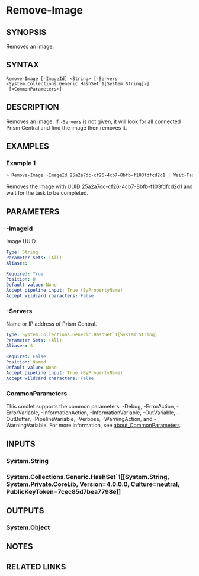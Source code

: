 ﻿---
external help file: Nutanix.Prism.PS.Cmds.dll-Help.xml
Module Name: Nutanix.Prism.PS.Cmds
online version:
schema: 2.0.0
---

# Remove-Image

## SYNOPSIS
Removes an image.

## SYNTAX

```
Remove-Image [-ImageId] <String> [-Servers <System.Collections.Generic.HashSet`1[System.String]>]
 [<CommonParameters>]
```

## DESCRIPTION
Removes an image. If `-Servers` is not given, it will look for all connected Prism Central and find the image then removes it.

## EXAMPLES

### Example 1
```powershell
> Remove-Image -ImageId 25a2a7dc-cf26-4cb7-8bfb-f103fdfcd2d1 | Wait-Task
```

Removes the image with UUID 25a2a7dc-cf26-4cb7-8bfb-f103fdfcd2d1 and wait for the task to be completed.

## PARAMETERS

### -ImageId
Image UUID.

```yaml
Type: String
Parameter Sets: (All)
Aliases:

Required: True
Position: 0
Default value: None
Accept pipeline input: True (ByPropertyName)
Accept wildcard characters: False
```

### -Servers
Name or IP address of Prism Central.

```yaml
Type: System.Collections.Generic.HashSet`1[System.String]
Parameter Sets: (All)
Aliases: S

Required: False
Position: Named
Default value: None
Accept pipeline input: True (ByPropertyName)
Accept wildcard characters: False
```

### CommonParameters
This cmdlet supports the common parameters: -Debug, -ErrorAction, -ErrorVariable, -InformationAction, -InformationVariable, -OutVariable, -OutBuffer, -PipelineVariable, -Verbose, -WarningAction, and -WarningVariable. For more information, see [about_CommonParameters](http://go.microsoft.com/fwlink/?LinkID=113216).

## INPUTS

### System.String
### System.Collections.Generic.HashSet`1[[System.String, System.Private.CoreLib, Version=4.0.0.0, Culture=neutral, PublicKeyToken=7cec85d7bea7798e]]
## OUTPUTS

### System.Object
## NOTES

## RELATED LINKS

